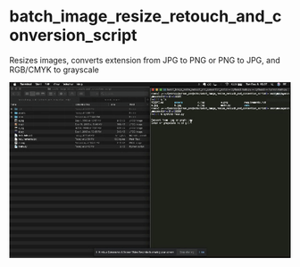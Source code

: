 # batch_image_resize_retouch_and_conversion_script

Resizes images, converts extension from JPG to PNG or PNG to JPG, and RGB/CMYK to grayscale

![batch_image_resize_retouch_and_conversion_script_00](assets/batch_image_resize_retouch_and_conversion_script_00.gif)
